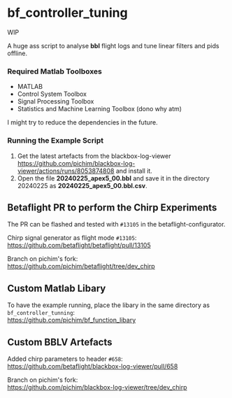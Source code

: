 # bf_controller_tuning

WIP

A huge ass script to analyse **bbl** flight logs and tune linear filters and pids offline.

### Required Matlab Toolboxes

- MATLAB
- Control System Toolbox
- Signal Processing Toolbox
- Statistics and Machine Learning Toolbox (dono why atm)

I might try to reduce the dependencies in the future.

### Running the Example Script

1. Get the latest artefacts from the blackbox-log-viewer https://github.com/pichim/blackbox-log-viewer/actions/runs/8053874808 and install it.
2. Open the file **20240225_apex5_00.bbl** and save it in the directory 20240225 as **20240225_apex5_00.bbl.csv**.

## Betaflight PR to perform the Chirp Experiments

The PR can be flashed and tested with `#13105` in the betaflight-configurator.

 Chirp signal generator as flight mode `#13105`: </br>
https://github.com/betaflight/betaflight/pull/13105

Branch on pichim's fork: </br>
https://github.com/pichim/betaflight/tree/dev_chirp

## Custom Matlab Libary

To have the example running, place the libary in the same directory as `bf_controller_tunning`: </br>
https://github.com/pichim/bf_function_libary

## Custom BBLV Artefacts

Added chirp parameters to header `#658`: </br>
https://github.com/betaflight/blackbox-log-viewer/pull/658

Branch on pichim's fork: </br>
https://github.com/pichim/blackbox-log-viewer/tree/dev_chirp